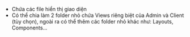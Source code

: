 - Chứa các file hiển thị giao diện
- Có thể chia làm 2 folder nhỏ chứa Views riêng biệt của Admin và Client (tùy chọn), ngoài ra có thể thêm các folder nhỏ
  khác như: Layouts, Components...